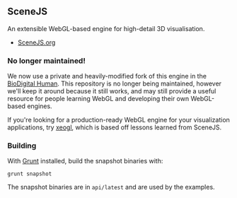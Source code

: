 ## SceneJS

An extensible WebGL-based engine for high-detail 3D visualisation.

 * [SceneJS.org](http://scenejs.org)
 
### No longer maintained!

We now use a private and heavily-modified fork of this engine in the [BioDigital Human](http://biodigitalhuman.com). This repository is no longer being maintained, however we'll keep it around because it still works, and may still provide a useful resource for people learning WebGL and developing their own WebGL-based engines.

If you're looking for a production-ready WebGL engine for your visualization applications, try [xeogl](http://xeogl.org), which is based off lessons learned from SceneJS.

### Building

 With [Grunt](http://gruntjs.com/) installed, build the snapshot binaries with:

 ````grunt snapshot````

 The snapshot binaries are in ````api/latest```` and are used by the examples.







